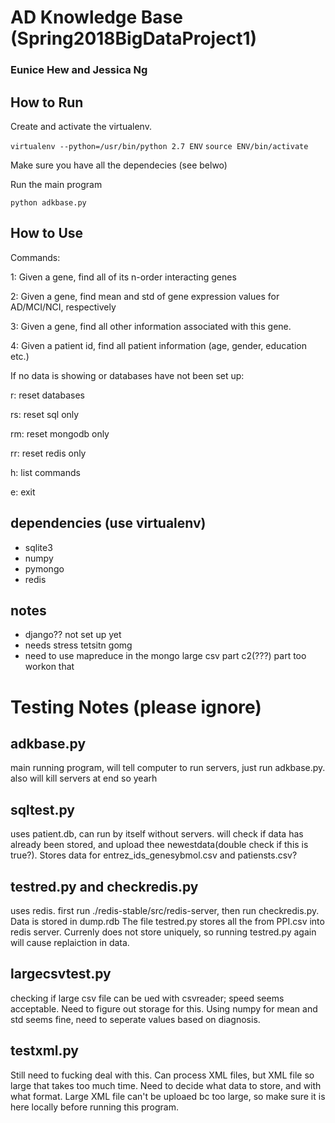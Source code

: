 # AD Knowledge Base (Spring2018BigDataProject1)
### Eunice Hew and Jessica Ng

## How to Run

Create and activate the virtualenv. 

`virtualenv --python=/usr/bin/python 2.7 ENV`
`source ENV/bin/activate`

Make sure you have all the dependecies (see belwo)

Run the main program

`python adkbase.py`

## How to Use

Commands: 

1: Given a gene, find all of its n-order interacting genes

2: Given a gene, find mean and std of gene expression values for AD/MCI/NCI, respectively

3: Given a gene, find all other information associated with this gene.

4: Given a patient id, find all patient information (age, gender, education etc.)

If no data is showing or databases have not been set up: 

r: reset databases

   rs: reset sql only

   rm: reset mongodb only

   rr: reset redis only 

h: list commands

e: exit


## dependencies (use virtualenv) 
- sqlite3
- numpy
- pymongo
- redis

## notes
- django?? not set up yet
- needs stress tetsitn gomg 
- need to use mapreduce in the mongo large csv part c2(???) part too workon that


# Testing Notes (please ignore)

## adkbase.py

main running program, will tell computer to run servers, just run adkbase.py. also will kill servers at end so yearh

## sqltest.py

uses patient.db, can run by itself without servers. will check if data has already been stored, and upload thee newestdata(double check if this is true?). Stores data for entrez_ids_genesybmol.csv and patiensts.csv?


## testred.py and checkredis.py

uses redis. first run ./redis-stable/src/redis-server, then run checkredis.py. Data is stored in dump.rdb The file testred.py stores all the from PPI.csv into redis server. Currenly does not store uniquely, so running testred.py again will cause replaiction in data. 


## largecsvtest.py

checking if large csv file can be ued with csvreader; speed seems acceptable. Need to figure out storage for this. Using numpy for mean and std seems fine, need to seperate values based on diagnosis. 


## testxml.py

Still need to fucking deal with this. Can process XML files, but XML file so large that takes too much time. Need to decide what data to store, and with what format. Large XML file can't be uploaed bc too large, so make sure it is here locally before running this program. 